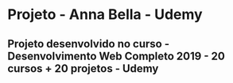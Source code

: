 # Projeto - Anna Bella - Udemy
##  Projeto desenvolvido  no curso - Desenvolvimento Web Completo 2019 - 20 cursos + 20 projetos  - Udemy

